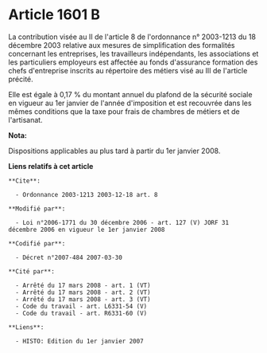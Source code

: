 # Article 1601 B

La contribution visée au II de l'article 8 de l'ordonnance n° 2003-1213 du 18 décembre 2003 relative aux mesures de
simplification des formalités concernant les entreprises, les travailleurs indépendants, les associations et les particuliers
employeurs est affectée au fonds d'assurance formation des chefs d'entreprise inscrits au répertoire des métiers visé au III
de l'article précité.

Elle est égale à 0,17 % du montant annuel du plafond de la sécurité sociale en vigueur au 1er janvier de l'année d'imposition
et est recouvrée dans les mêmes conditions que la taxe pour frais de chambres de métiers et de l'artisanat.

**Nota:**

Dispositions applicables au plus tard à partir du 1er janvier 2008.

**Liens relatifs à cet article**

	**Cite**:

	  - Ordonnance 2003-1213 2003-12-18 art. 8

	**Modifié par**:

	  - Loi n°2006-1771 du 30 décembre 2006 - art. 127 (V) JORF 31 décembre 2006 en vigueur le 1er janvier 2008

	**Codifié par**:

	  - Décret n°2007-484 2007-03-30

	**Cité par**:

	  - Arrêté du 17 mars 2008 - art. 1 (VT)
	  - Arrêté du 17 mars 2008 - art. 2 (VT)
	  - Arrêté du 17 mars 2008 - art. 3 (VT)
	  - Code du travail - art. L6331-54 (V)
	  - Code du travail - art. R6331-60 (V)

	**Liens**:

	  - HISTO: Edition du 1er janvier 2007
